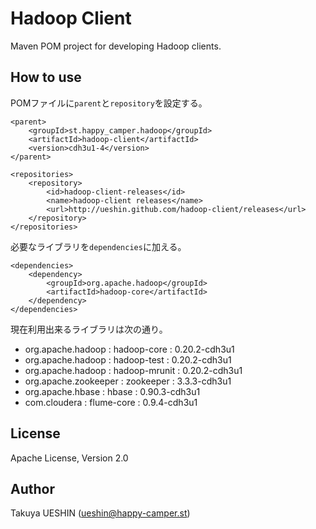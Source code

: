 Hadoop Client
=============

Maven POM project for developing Hadoop clients.


How to use
----------

POMファイルに`parent`と`repository`を設定する。

    <parent>
		<groupId>st.happy_camper.hadoop</groupId>
		<artifactId>hadoop-client</artifactId>
		<version>cdh3u1-4</version>
	</parent>

	<repositories>
		<repository>
			<id>hadoop-client-releases</id>
			<name>hadoop-client releases</name>
			<url>http://ueshin.github.com/hadoop-client/releases</url>
		</repository>
	</repositories>

必要なライブラリを`dependencies`に加える。

	<dependencies>
		<dependency>
			<groupId>org.apache.hadoop</groupId>
			<artifactId>hadoop-core</artifactId>
		</dependency>
	</dependencies>

現在利用出来るライブラリは次の通り。

- org.apache.hadoop : hadoop-core : 0.20.2-cdh3u1
- org.apache.hadoop : hadoop-test : 0.20.2-cdh3u1
- org.apache.hadoop : hadoop-mrunit : 0.20.2-cdh3u1
- org.apache.zookeeper : zookeeper : 3.3.3-cdh3u1
- org.apache.hbase : hbase : 0.90.3-cdh3u1
- com.cloudera : flume-core : 0.9.4-cdh3u1


License
-------

Apache License, Version 2.0


Author
------

Takuya UESHIN (ueshin@happy-camper.st) 
